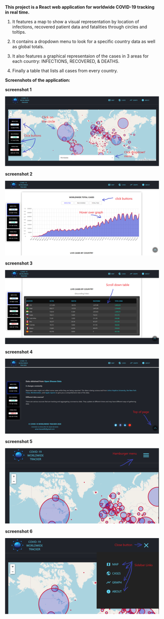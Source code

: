 **This project is a React web application for worldwide COVID-19 tracking in real time.** 

1. It features a map to show a visual representation by location of infections, recovered patient data and fatalities through circles and toltips. 

2. It contains a dropdown menu to look for a specific country data as well as global totals.

3. It also features a graphical representaion of the cases in 3 areas for each country: INFECTIONS, RECOVERED, & DEATHS.

4. Finally a table that lists all cases from every country.

**Screenshots of the application:**

**screenshot 1**

<img src='src/images/screenshots/Capture1.png'>

**screenshot 2**

<img src='./src/images/screenshots/Capture2.png'>

**screenshot 3**

<img src='./src/images/screenshots/Capture3.png'>

**screenshot 4**

<img src='./src/images/screenshots/Capture4.png'>

**screenshot 5**

<img src='./src/images/screenshots/Capture5.png'>

**screenshot 6**

<img src='./src/images/screenshots/Capture6.png'>
